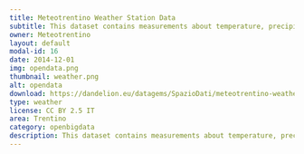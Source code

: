 ```yaml
---
title: Meteotrentino Weather Station‎ Data
subtitle: This dataset contains measurements about temperature, precipitation and wind speed/direction taken in 36 Weather Stations.
owner: Meteotrentino
layout: default
modal-id: 16
date: 2014-12-01
img: opendata.png
thumbnail: weather.png
alt: opendata
download: https://dandelion.eu/datagems/SpazioDati/meteotrentino-weather-station-data/description/
type: weather
license: CC BY 2.5 IT
area: Trentino
category: openbigdata
description: This dataset contains measurements about temperature, precipitation and wind speed/direction taken in 36 Weather Stations.<br/>15 minutes time interval
---
```

